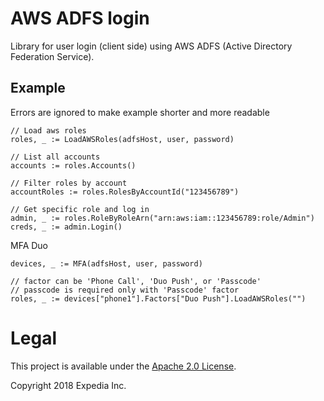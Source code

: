# AWS ADFS login

Library for user login (client side) using AWS ADFS (Active Directory Federation Service).

## Example

Errors are ignored to make example shorter and more readable

```
// Load aws roles
roles, _ := LoadAWSRoles(adfsHost, user, password)

// List all accounts
accounts := roles.Accounts()

// Filter roles by account
accountRoles := roles.RolesByAccountId("123456789")

// Get specific role and log in
admin, _ := roles.RoleByRoleArn("arn:aws:iam::123456789:role/Admin")
creds, _ := admin.Login()

```

MFA Duo

```
devices, _ := MFA(adfsHost, user, password)

// factor can be 'Phone Call', 'Duo Push', or 'Passcode'
// passcode is required only with 'Passcode' factor
roles, _ := devices["phone1"].Factors["Duo Push"].LoadAWSRoles("")
```

# Legal
This project is available under the [Apache 2.0 License](http://www.apache.org/licenses/LICENSE-2.0.html).

Copyright 2018 Expedia Inc.
